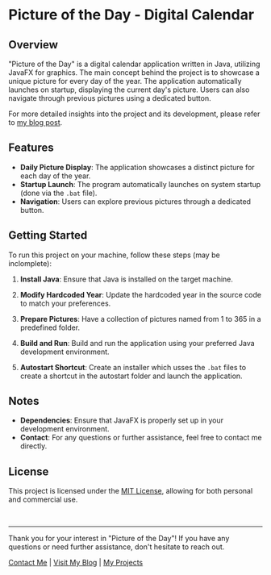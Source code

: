 # Picture of the Day - Digital Calendar

## Overview

"Picture of the Day" is a digital calendar application written in Java, utilizing JavaFX for graphics. The main concept behind the project is to showcase a unique picture for every day of the year. The application automatically launches on startup, displaying the current day's picture. Users can also navigate through previous pictures using a dedicated button.

For more detailed insights into the project and its development, please refer to [my blog post](link/to/your/blog/post).

## Features

- **Daily Picture Display**: The application showcases a distinct picture for each day of the year.
- **Startup Launch**: The program automatically launches on system startup (done via the `.bat` file).
- **Navigation**: Users can explore previous pictures through a dedicated button.

## Getting Started

To run this project on your machine, follow these steps (may be inclomplete):

1. **Install Java**: Ensure that Java is installed on the target machine.

2. **Modify Hardcoded Year**: Update the hardcoded year in the source code to match your preferences.

3. **Prepare Pictures**: Have a collection of pictures named from 1 to 365 in a predefined folder.

4. **Build and Run**: Build and run the application using your preferred Java development environment.

5. **Autostart Shortcut**: Create an installer which usses the `.bat` files to create a shortcut in the autostart folder and launch the application.

## Notes

- **Dependencies**: Ensure that JavaFX is properly set up in your development environment.
- **Contact**: For any questions or further assistance, feel free to contact me directly.

## License

This project is licensed under the [MIT License](/Licence.md), allowing for both personal and commercial use.

<br/>

---

Thank you for your interest in "Picture of the Day"! If you have any questions or need further assistance, don't hesitate to reach out.

[Contact Me](mailto:mj0st.jo@gmail.com) | [Visit My Blog]([link/to/your/blog](https://mj0stjo.github.io/blog/)) | [My Projects]([link/to/your/github/repository](https://mj0stjo.github.io/projects/))